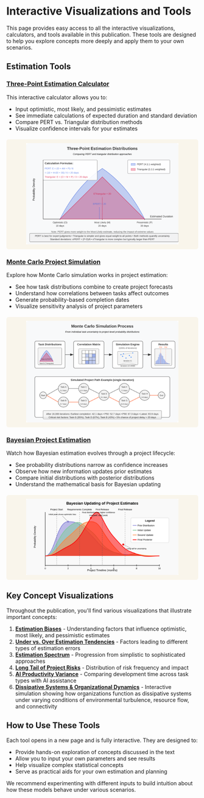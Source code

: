 # Interactive Visualizations and Tools

This page provides easy access to all the interactive visualizations, calculators, and tools available in this publication. These tools are designed to help you explore concepts more deeply and apply them to your own scenarios.

## Estimation Tools

### [Three-Point Estimation Calculator](html/three_point_estimation_calculator.html)

This interactive calculator allows you to:
- Input optimistic, most likely, and pessimistic estimates
- See immediate calculations of expected duration and standard deviation
- Compare PERT vs. Triangular distribution methods
- Visualize confidence intervals for your estimates

<div class="tool-preview">
    <img src="images/three-point-estimation.svg" alt="Three-Point Estimation" width="400">
</div>

### [Monte Carlo Project Simulation](html/monte_carlo_demo.html)

Explore how Monte Carlo simulation works in project estimation:
- See how task distributions combine to create project forecasts
- Understand how correlations between tasks affect outcomes
- Generate probability-based completion dates
- Visualize sensitivity analysis of project parameters

<div class="tool-preview">
    <img src="images/monte-carlo-simulation.svg" alt="Monte Carlo Simulation Process" width="400">
</div>

### [Bayesian Project Estimation](html/bayesian_estimation.html)

Watch how Bayesian estimation evolves through a project lifecycle:
- See probability distributions narrow as confidence increases
- Observe how new information updates prior estimates
- Compare initial distributions with posterior distributions
- Understand the mathematical basis for Bayesian updating

<div class="tool-preview">
    <img src="images/bayesian-estimation-update.svg" alt="Bayesian Estimation Process" width="400">
</div>

## Key Concept Visualizations

Throughout the publication, you'll find various visualizations that illustrate important concepts:

1. **[Estimation Biases](chapters/02-software-time-estimation.md#estimation-biases)** - Understanding factors that influence optimistic, most likely, and pessimistic estimates
2. **[Under vs. Over Estimation Tendencies](chapters/02-software-time-estimation.md#three-point-estimation-practical-uncertainty-modeling)** - Factors leading to different types of estimation errors
3. **[Estimation Spectrum](chapters/02-software-time-estimation.md#bridging-simple-and-complex-approaches)** - Progression from simplistic to sophisticated approaches
4. **[Long Tail of Project Risks](chapters/02-software-time-estimation.md#long-tail-of-software-project-risks)** - Distribution of risk frequency and impact
5. **[AI Productivity Variance](chapters/02-software-time-estimation.md#225-estimating-ai-assisted-development-new-uncertainties)** - Comparing development time across task types with AI assistance
6. **[Dissipative Systems & Organizational Dynamics](html/dissipative_sys_and_org_dynamics.html)** - Interactive simulation showing how organizations function as dissipative systems under varying conditions of environmental turbulence, resource flow, and connectivity

## How to Use These Tools

Each tool opens in a new page and is fully interactive. They are designed to:
- Provide hands-on exploration of concepts discussed in the text
- Allow you to input your own parameters and see results
- Help visualize complex statistical concepts
- Serve as practical aids for your own estimation and planning

We recommend experimenting with different inputs to build intuition about how these models behave under various scenarios.

<style>
.tool-preview {
    text-align: center;
    margin: 20px 0;
    padding: 10px;
    background-color: #f9f5eb;
    border-radius: 6px;
}
</style> 